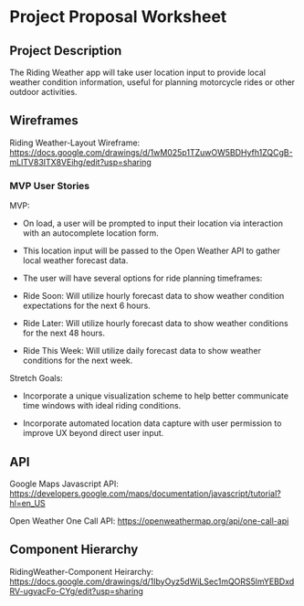 # Project Proposal Worksheet

## Project Description

The Riding Weather app will take user location input to provide local weather condition information, useful for planning motorcycle rides or other outdoor activities.

## Wireframes

Riding Weather-Layout Wireframe: https://docs.google.com/drawings/d/1wM025p1TZuwOW5BDHyfh1ZQCgB-mLlTV83ITX8VEihg/edit?usp=sharing

### MVP User Stories

MVP:

- On load, a user will be prompted to input their location via interaction with an autocomplete location form.

- This location input will be passed to the Open Weather API to gather local weather forecast data.

- The user will have several options for ride planning timeframes:

- Ride Soon: Will utilize hourly forecast data to show weather condition expectations for the next 6 hours.

- Ride Later: Will utilize hourly forecast data to show weather conditions for the next 48 hours.

- Ride This Week: Will utilize daily forecast data to show weather conditions for the next week.

Stretch Goals:

- Incorporate a unique visualization scheme to help better communicate time windows with ideal riding conditions.

- Incorporate automated location data capture with user permission to improve UX beyond direct user input.

## API

Google Maps Javascript API: https://developers.google.com/maps/documentation/javascript/tutorial?hl=en_US

Open Weather One Call API: https://openweathermap.org/api/one-call-api

## Component Hierarchy

RidingWeather-Component Heirarchy: https://docs.google.com/drawings/d/1IbyOyz5dWiLSec1mQORS5lmYEBDxdRV-ugvacFo-CYg/edit?usp=sharing
